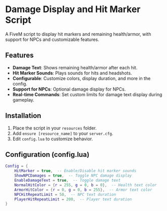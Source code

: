 # Damage Display and Hit Marker Script

A FiveM script to display hit markers and remaining health/armor, with support for NPCs and customizable features.

## Features
- **Damage Text**: Shows remaining health/armor after each hit.
- **Hit Marker Sounds**: Plays sounds for hits and headshots.
- **Configurable**: Customize colors, display duration, and more in the config.
- **Support for NPCs**: Optional damage display for NPCs.
- **Real-time Commands**: Set custom limits for damage text display during gameplay.

## Installation
1. Place the script in your `resources` folder.
2. Add `ensure [resource_name]` to your `server.cfg`.
3. Edit `config.lua` to customize behavior.

## Configuration (config.lua)
```lua
Config = {
    HitMarker = true,  -- Enable/Disable hit marker sounds
    ShowNPCDamages = true,  -- Toggle NPC damage display
    EnableDamageText = true,  -- Toggle damage text
    NormalHitColor = {r = 255, g = 0, b = 0},  -- Health text color
    ArmorHitColor = {r = 0, g = 0, b = 255},  -- Armor text color
    NPCHitRepeatLimit = 50,  -- NPC text duration
    PlayerHitRepeatLimit = 200,  -- Player text duration
}
